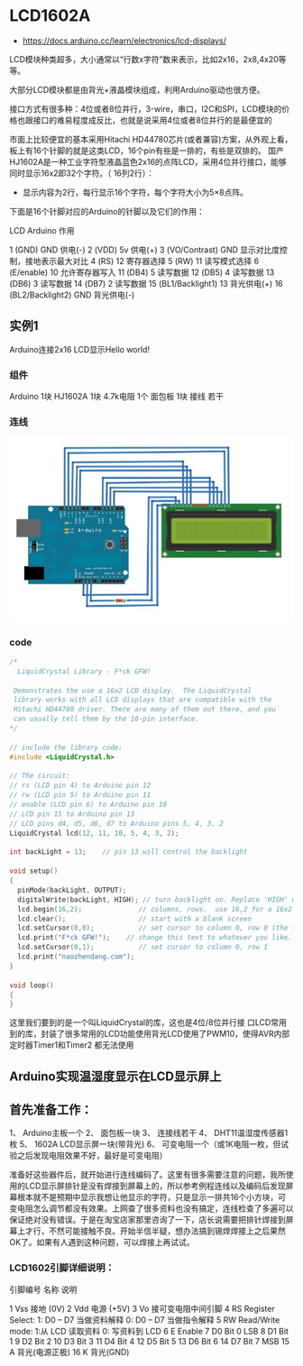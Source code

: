 # LCD1602A

* https://docs.arduino.cc/learn/electronics/lcd-displays/

LCD模块种类超多，大小通常以“行数x字符”数来表示，比如2x16，2x8,4x20等等。

大部分LCD模块都是由背光+液晶模块组成，利用Arduino驱动也很方便。

接口方式有很多种：4位或者8位并行，3-wire，串口，I2C和SPI，LCD模块的价格也跟接口的难易程度成反比，也就是说采用4位或者8位并行的是最便宜的

市面上比较便宜的基本采用Hitachi HD44780芯片(或者兼容)方案，从外观上看，板上有16个针脚的就是这类LCD，16个pin有些是一排的，有些是双排的。
国产HJ1602A是一种工业字符型液晶蓝色2x16的点阵LCD，采用4位并行接口，能够同时显示16x2即32个字符。（ 16列2行）：
* 显示内容为2行，每行显示16个字符，每个字符大小为5×8点阵。

下面是16个针脚对应的Arduino的针脚以及它们的作用：

LCD	Arduino	作用

1 (GND)	GND	供电(-)
2 (VDD)	5v	供电(+)
3 (VO/Contrast)	GND	显示对比度控制，接地表示最大对比
4 (RS)	12	寄存器选择
5 (RW)	11	读写模式选择
6 (E/enable)	10	允许寄存器写入
11 (DB4)	5	读写数据
12 (DB5)	4	读写数据
13 (DB6)	3	读写数据
14 (DB7)	2	读写数据
15 (BL1/Backlight1)	13	背光供电(+)
16 (BL2/Backlight2)	GND	背光供电(-)

## 实例1

Arduino连接2x16 LCD显示Hello world!

### 组件

Arduino 1块
HJ1602A 1块
4.7k电阻 1个
面包板 1块
接线 若干

### 连线

![](./img/1602A/lcd_1602a.jpg)

### code

```c
/*
  LiquidCrystal Library - F*ck GFW!
 
 Demonstrates the use a 16x2 LCD display.  The LiquidCrystal
 library works with all LCD displays that are compatible with the 
 Hitachi HD44780 driver. There are many of them out there, and you
 can usually tell them by the 16-pin interface.
*/

// include the library code:
#include <LiquidCrystal.h>

// The circuit:
// rs (LCD pin 4) to Arduino pin 12
// rw (LCD pin 5) to Arduino pin 11
// enable (LCD pin 6) to Arduino pin 10
// LCD pin 15 to Arduino pin 13
// LCD pins d4, d5, d6, d7 to Arduino pins 5, 4, 3, 2
LiquidCrystal lcd(12, 11, 10, 5, 4, 3, 2);

int backLight = 13;    // pin 13 will control the backlight

void setup()
{
  pinMode(backLight, OUTPUT);
  digitalWrite(backLight, HIGH); // turn backlight on. Replace 'HIGH' with 'LOW' to turn it off.
  lcd.begin(16,2);              // columns, rows.  use 16,2 for a 16x2 LCD, etc.
  lcd.clear();                  // start with a blank screen
  lcd.setCursor(0,0);           // set cursor to column 0, row 0 (the first row)
  lcd.print("F*ck GFW!");    // change this text to whatever you like. keep it clean.
  lcd.setCursor(0,1);           // set cursor to column 0, row 1
  lcd.print("naozhendang.com");
}

void loop()
{
}
```
这里我们要到的是一个叫LiquidCrystal的库，这也是4位/8位并行接
口LCD常用到的库，封装了很多常用的LCD功能使用背光LCD使用了PWM10，使得AVR内部定时器Timer1和Timer2 都无法使用



## Arduino实现温湿度显示在LCD显示屏上

## 首先准备工作：

1、  Arduino主板一个
2、  面包板一块
3、  连接线若干
4、  DHT11温湿度传感器1枚
5、  1602A LCD显示屏一块(带背光)
6、  可变电阻一个（或1K电阻一枚，但试验之后发现电阻效果不好，最好是可变电阻）

准备好这些器件后，就开始进行连线编码了。这里有很多需要注意的问题，我所使用的LCD显示屏排针是没有焊接到屏幕上的，所以参考例程连线以及编码后发现屏幕根本就不是预期中显示我想让他显示的字符，只是显示一排共16个小方块，可变电阻怎么调节都没有效果。上网查了很多资料也没有搞定，连线检查了多遍可以保证绝对没有错误。于是在淘宝店家那里咨询了一下，店长说需要把排针焊接到屏幕上才行，不然可能接触不良。开始半信半疑，想办法搞到锡焊焊接上之后果然OK了。如果有人遇到这种问题，可以焊接上再试试。

### LCD1602引脚详细说明：

引脚编号	名称	说明

1	Vss	接地 (0V)
2	Vdd	电源 (+5V)
3	Vo	接可变电阻中间引脚
4	RS	Register Select:      1: D0 – D7 当做资料解释     0: D0 – D7 当做指令解释
5	RW	Read/Write mode:   1:从 LCD 读取资料   0: 写资料到 LCD 
6	E	Enable
7	D0	Bit 0 LSB
8	D1	Bit 1
9	D2	Bit 2
10	D3	Bit 3
11	D4	Bit 4
12	D5	Bit 5
13	D6	Bit 6
14	D7	Bit 7 MSB
15	A	背光(电源正极)
16	K	背光(GND)



